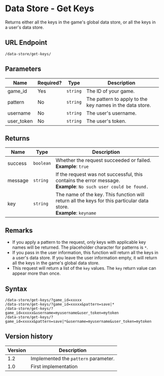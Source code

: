 # Data Store - Get Keys

Returns either all the keys in the game's global data store, or all the keys in a user's data store.

## URL Endpoint

```
/data-store/get-keys/
```

## Parameters

Name | Required? | Type | Description
--- | --- | --- | ---
game_id | Yes | `string` | The ID of your game.
pattern | No | `string` | The pattern to apply to the key names in the data store.
username | No | `string` | The user's username.
user_token | No | `string` | The user's token.

## Returns

Name | Type | Description
--- | --- | ---
success | `boolean` | Whether the request succeeded or failed. <br> **Example**: `true`
message | `string` | If the request was not successful, this contains the error message. <br> **Example**: `No such user could be found.`
key | `string` | The name of the key. This function will return all the keys for this particular data store. <br> **Example**: `keyname`

## Remarks

- If you apply a pattern to the request, only keys with applicable key names will be returned. The placeholder character for patterns is `*`.
- If you pass in the user information, this function will return all the keys in a user's data store. If you leave the user information empty, it will return all the keys in the game's global data store.
- This request will return a list of the `key` values. The `key` return value can appear more than once.

## Syntax

```
/data-store/get-keys/?game_id=xxxxx
/data-store/get-keys/?game_id=xxxxx&pattern=save|*
/data-store/get-keys/?game_id=xxxxx&username=myusername&user_token=mytoken
/data-store/get-keys/?game_id=xxxxx&pattern=save|*&username=myusername&user_token=mytoken
```

## Version history

Version		 | Description
---			 | ---
1.2			 | Implemented the `pattern` parameter.
1.0			 | First implementation